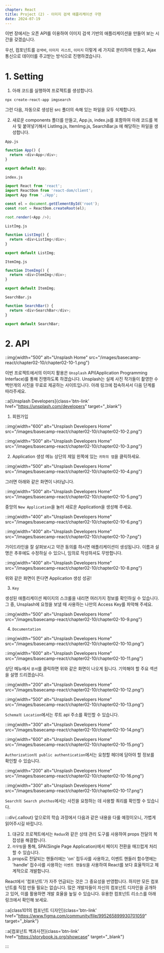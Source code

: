 ```yaml
---
chapter: React
title: Project (2) - 이미지 검색 애플리케이션 구현
date: 2024-07-19
---
```


이번 장에서는 오픈 API를 이용하여 이미지 검색 기반의 애플리케이션을 만들어 보는 시간을 갖겠습니다.

우선, 컴포넌트를 `검색바`, `이미지 리스트`, `이미지` 이렇게 세 가지로 분리하여 만들고, Ajax 통신으로 데이터를 주고받는 방식으로 진행하겠습니다.

# 1. Setting

1. 아래 코드를 실행하여 프로젝트를 생성합니다.

```shell
npx create-react-app imgsearch
```

그런 다음, 자동으로 생성된 src 폴더의 속해 있는 파일을 모두 삭제합니다.

2. 새로운 components 폴더를 만들고, App.js, index.js를 포함하여 아래 코드를 복사 및 붙여넣기해서 ListImg.js, ItemImg.js, SearchBar.js 에 해당하는 파일을 생성합니다.

`App.js`

```javascript
function App() {
  return <div>App</div>;
}

export default App;
```

`index.js`

```javascript
import React from 'react';
import ReactDom from 'react-dom/client';
import App from './App';

const el = document.getElementById('root');
const root = ReactDom.createRoot(el);

root.render(<App />);
```

`ListImg.js`

```javascript
function ListImg() {
  return <div>ListImg</div>;
}

export default ListImg;
```

`ItemImg.js`

```javascript
function ItemImg() {
  return <div>ItemImg</div>;
}

export default ItemImg;
```

`SearchBar.js`

```javascript
function SearchBar() {
  return <div>SearchBar</div>;
}

export default SearchBar;
```

# 2. API

::img{width="500" alt="Unsplash Home" src="/images/basecamp-react/chapter02-10/chapter02-10-1.png"}

이번 프로젝트에서의 이미지 활용은 `Unsplash` API(Application Programming Interface)를 통해 진행하도록 하겠습니다. Unsplash는 실제 사진 작가들이 촬영한 수백만개의 사진을 무료로 제공하는 사이트입니다. 아래 링크에 접속하셔서 다음 단계를 따라주세요.

::a[Unsplash Developers]{class='btn-link' href="https://unsplash.com/developers" target="\_blank"}

1. 회원가입

::img{width="600" alt="Unsplash Developers Home" src="/images/basecamp-react/chapter02-10/chapter02-10-2.png"}

::img{width="500" alt="Unsplash Developers Home" src="/images/basecamp-react/chapter02-10/chapter02-10-3.png"}

2. Application 생성
   메뉴 상단의 제일 왼쪽에 있는 `귀하의 앱`을 클릭하세요.

::img{width="500" alt="Unsplash Developers Home" src="/images/basecamp-react/chapter02-10/chapter02-10-4.png"}

그러면 아래와 같은 화면이 나타납니다.

::img{width="500" alt="Unsplash Developers Home" src="/images/basecamp-react/chapter02-10/chapter02-10-5.png"}

중앙의 `New Application`을 눌러 새로운 Application을 생성해 주세요.

::img{width="400" alt="Unsplash Developers Home" src="/images/basecamp-react/chapter02-10/chapter02-10-6.png"}

::img{width="400" alt="Unsplash Developers Home" src="/images/basecamp-react/chapter02-10/chapter02-10-7.png"}

가이드라인을 잘 살펴보시고 약관 동의를 하시면 애플리케이션이 생성됩니다. 이름과 설명은 추후에도 수정하실 수 있으니, 임의로 작성하셔도 무방합니다.

::img{width="400" alt="Unsplash Developers Home" src="/images/basecamp-react/chapter02-10/chapter02-10-8.png"}

위와 같은 화면이 뜬다면 Application 생성 성공!

3. `Key`

생성된 애플리케이션 페이지의 스크롤을 내리면 여러가지 정보를 확인하실 수 있습니다. 그 중, Unsplash에 요청을 보낼 때 사용하는 나만의 Access Key를 파악해 주세요.

::img{width="500" alt="Unsplash Developers Home" src="/images/basecamp-react/chapter02-10/chapter02-10-9.png"}

4. `Documentation`

::img{width="500" alt="Unsplash Developers Home" src="/images/basecamp-react/chapter02-10/chapter02-10-10.png"}

::img{width="600" alt="Unsplash Developers Home" src="/images/basecamp-react/chapter02-10/chapter02-10-11.png"}

상단 메뉴에서 `문서`를 클릭하면 위와 같은 화면이 나오게 됩니다. 기억해야 할 주요 섹션을 설명 드리겠습니다.

::img{width="200" alt="Unsplash Developers Home" src="/images/basecamp-react/chapter02-10/chapter02-10-12.png"}

::img{width="500" alt="Unsplash Developers Home" src="/images/basecamp-react/chapter02-10/chapter02-10-13.png"}

`Schema의 Location`에서는 루트 api 주소를 확인할 수 있습니다.

::img{width="300" alt="Unsplash Developers Home" src="/images/basecamp-react/chapter02-10/chapter02-10-14.png"}

::img{width="600" alt="Unsplash Developers Home" src="/images/basecamp-react/chapter02-10/chapter02-10-15.png"}

`Authorization의 public authentication`에서는 요청할 헤더에 담아야 할 정보를 확인할 수 있습니다.

::img{width="200" alt="Unsplash Developers Home" src="/images/basecamp-react/chapter02-10/chapter02-10-16.png"}

::img{width="300" alt="Unsplash Developers Home" src="/images/basecamp-react/chapter02-10/chapter02-10-17.png"}

`Search의 Search phothos`에서는 사진을 요청하는 데 사용할 쿼리를 확인할 수 있습니다.

:::div{.callout}
앞으로의 학습 과정에서 다음과 같은 내용을 다룰 예정이오니, 가볍게 읽어주시길 바랍니다.

1. 대규모 프로젝트에서는 `Redux`와 같은 상태 관리 도구를 사용하여 props 전달의 복잡성을 해결합니다.
2. `라우팅`을 통해, SPA(Single Page Application)에서 페이지 전환을 매끄럽게 처리할 수 있습니다.
3. props로 전달되는 핸들러에는 'on' 접두사를 사용하고, 이벤트 핸들러 함수명에는 'handle' 접수사를 사용하는 `이벤트 핸들링`을 사용하여 React를 보다 효율적이고 체계적으로 개발합니다.

React에서 '컴포넌트'가 자주 언급되는 것은 그 중요성을 반영합니다. 하지만 모든 컴포넌트를 직접 만들 필요는 없습니다. 많은 개발자들이 자신의 컴포넌트 디자인을 공개하고 있어, 이를 활용하면 개발 효율을 높일 수 있습니다. 유용한 컴포넌트 리소스를 아래 링크에서 확인해 보세요.

::a[class101의 컴포넌트 디자인]{class='btn-link' href="https://www.figma.com/community/file/995265899930701059" target="\_blank"}

::a[컴포넌트 백과사전]{class='btn-link' href="https://storybook.js.org/showcase" target="\_blank"}

:::
